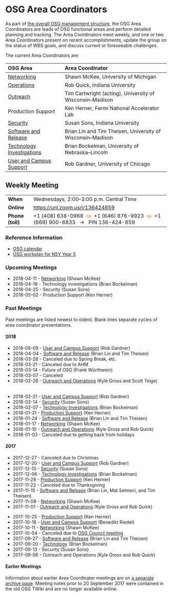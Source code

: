# OSG Area Coordinators

As part of [the overall OSG management structure](index.md), the OSG Area Coordinators are leads of OSG functional areas
and perform detailed planning and tracking.  The Area Coordinators meet weekly, and one or two Area Coordinators present
on recent accomplishments, update the group on the status of WBS goals, and discuss current or foreseeable challenges.

The current Area Coordinators are:

| OSG Area | Area Coordinator |
| :------- | :--------------- |
| [Networking](https://opensciencegrid.org/networking/) | Shawn McKee, University of Michigan |
| [Operations](https://opensciencegrid.org/operations/) | Rob Quick, Indiana University |
| [Outreach](https://opensciencegrid.org/outreach/) | Tim Cartwright (acting), University of Wisconsin&ndash;Madison |
| Production Support | Ken Herner, Fermi National Accelerator Lab |
| [Security](https://opensciencegrid.org/security/) | Susan Sons, Indiana University |
| [Software and Release](https://opensciencegrid.org/technology/) | Brian Lin and Tim Theisen, University of Wisconsin&ndash;Madison |
| [Technology Investigations](https://opensciencegrid.org/technology/) | Brian Bockelman, University of Nebraska&ndash;Lincoln |
| [User and Campus Support](https://support.opensciencegrid.org/) | Rob Gardner, University of Chicago |


## Weekly Meeting

<table>
  <tr> <td><strong>When</strong></td> <td>Wednesdays, 2:00–3:00 p.m. Central Time</td> </tr>
  <tr> <td><strong>Online</strong></td> <td><a href="https://unl.zoom.us/j/136424859">https://unl.zoom.us/j/136424859</a></td> </tr>
  <tr>
    <td><strong>Phone (toll)</strong></td>
    <td>
      +1 (408) 638-0968
      <span style="color: #F60; font-variant: small-caps; padding: 0 0.5ex;">or</span>
      +1 (646) 876-9923
      <span style="color: #F60; font-variant: small-caps; padding: 0 0.5ex;">or</span>
      +1 (669) 900-6833
      <span style="padding: 0 1ex;">&rarr;</span>
      PIN 136-424-859
    </td>
  </tr>
</table>


### Reference Information

- [OSG calendar](https://indico.fnal.gov/categoryDisplay.py?categId=86)
- [OSG workplan for N5Y Year 5](https://osg-docdb.opensciencegrid.org:440/cgi-bin/ShowDocument?docid=1232)


### Upcoming Meetings

- 2018-04-11 - [Networking](https://drive.google.com/file/d/1nFGASJubvOVkGmfjVoryRImQTXjcnHtn/view) (Shawn McKee)
- 2018-04-18 - Technology Investigations (Brian Bockelman)
- 2018-04-25 - Security (Susan Sons)
- 2018-05-02 - Production Support (Ken Herner)

### Past Meetings

Past meetings are listed newest to oldest.  Blank lines separate cycles of area coordinator presentations.

#### 2018

- 2018-05-09 - [User and Campus Support](https://docs.google.com/presentation/d/1WJ0cu3a-Ni0jiWnjTDnUC7T90URzNuCy-saORd93NmI/edit?usp=sharing) (Rob Gardner)
- 2018-04-04 - [Software and Release](https://docs.google.com/document/d/16ENmHa2IUwCxXOZ7tddPF3D4nxJjcCgkRA7pv7Z2SvU/edit?usp=sharing) (Brian Lin and Tim Theisen)
- 2018-03-28 - Canceled due to Spring Break, etc.
- 2018-03-21 - Canceled due to AHM
- 2018-03-14 - Future of OSG (Frank Würthwein)
- 2018-03-07 - Canceled
- 2018-02-28 - [Outreach and Operations](https://github.com/opensciencegrid/operations/blob/master/docs/ac-27-2-2018.md) (Kyle Gross and Scott Teige)

<div style="height: 0.5ex"></div>

- 2018-02-21 - [User and Campus Support](https://docs.google.com/presentation/d/1xMoqFaoRMPzWsQ4X9PaGEEU_OeuYDhlMxv9NoVcgm8s/edit) (Rob Gardner)
- 2018-02-14 - [Security](https://slides.com/hedgemage/osg-ac-14feb2018) (Susan Sons)
- 2018-02-07 - [Technology Investigations](https://drive.google.com/open?id=17jk7qv7HBDzQQr0EFZ63irH4vNaenBu9) (Brian Bockelman)
- 2018-01-31 - [Production Support](https://drive.google.com/open?id=12vTI4aP2tMctlKUk6YatduqOMWmzNSm5) (Ken Herner)
- 2018-01-24 - [Software and Release](https://docs.google.com/document/d/1-9aGA1a8Ygu-jR5ojj556ntLwP7n6ufjI_H3Cw-krv8/edit?usp=sharing) (Brian Lin and Tim Theisen)
- 2018-01-17 - [Networking](https://drive.google.com/open?id=1Vz99vppmMCRKVj9xupWRNVOxdlBAjRU7) (Shawn McKee)
- 2018-01-10 - [Outreach and Operations](https://github.com/opensciencegrid/operations/blob/master/docs/acops-10-Jan-2018.md) (Kyle Gross and Rob Quick)
- 2018-01-03 - Canceled due to getting back from holidays

#### 2017

- 2017-12-27 - Canceled due to Christmas
- 2017-12-20 - [User and Campus Support](https://docs.google.com/presentation/d/1SgSDXxDu93WGEgHba9L3NQ0J_3fiWpsncU0r988jyYc/view) (Rob Gardner)
- 2017-12-13 - [Security](http://slides.com/hedgemage/osg-ac-13dec2017) (Susan Sons)
- 2017-12-06 - [Technology Investigations](https://drive.google.com/file/d/1-PgmJ8XwghMtE730ucJn9NVFTST6ioF3/view?usp=sharing) (Brian Bockelman)
- 2017-11-29 - [Production Support](https://drive.google.com/open?id=1D7bE2xZOTRKW61j2rc-itx7M9vpoWhY7) (Ken Herner)
- 2017-11-22 - Canceled due to Thanksgiving
- 2017-11-15 - [Software and Release](https://docs.google.com/document/d/1RicLGqMfOzBvds6VbKaIPFzFsk45w2U8zKjISJ4q_EE/edit?usp=sharing) (Brian Lin, Mat Selmeci, and Tim Theisen)
- 2017-11-08 - [Networking](https://drive.google.com/open?id=1joJSmTvoJL0GuMBvDB5KLlc-WEyH3VXp) (Shawn McKee)
- 2017-11-01 - [Outreach and Operations](https://github.com/opensciencegrid/operations/blob/master/docs/acops.md) (Kyle Gross and Rob Quick)

<!-- -->

- 2017-10-25 - [Production Support](https://drive.google.com/open?id=0BzjiUtV-7HOrZ2ZTTUN4eXFnS0E) (Ken Herner)
- 2017-10-18 - [User and Campus Support](https://docs.google.com/presentation/d/197X_9zF4iKyhyIwD2YVgc-PIm8oKVb74wo7nbJnlY8o/view?usp=sharing) (Benedikt Riedel)
- 2017-10-11 - [Networking](https://drive.google.com/file/d/0B63jqzjmiVgcV1dBQy1GdzlIazg/view?usp=sharing) (Shawn McKee)
- 2017-10-04 - Canceled due to [OSG Council meeting](https://indico.fnal.gov/conferenceDisplay.py?confId=14824)
- 2017-09-27 - [Software and Release](https://docs.google.com/document/d/1NmIpykDswfYoQ72wumwO60RXLBIeAEbIZH8nq8zSXGA/edit?usp=sharing)
  (Brian Lin and Tim Theisen)
- 2017-09-20 - [Technology](https://drive.google.com/open?id=0B-VLYsFOFY5ROHZwLWU3eFJvMWM) (Brian Bockelman)
- 2017-09-13 - Security (Susan Sons)
- 2017-09-06 - Outreach and Operations (Kyle Gross and Rob Quick)


#### Earlier Meetings

Information about earlier Area Coordinator meetings are on [a separate archive page](ac-meeting-archive).  Meeting notes
prior to 20 September 2017 were contained in the old OSG TWiki and are no longer available online.
